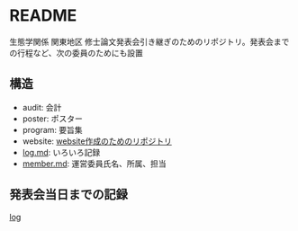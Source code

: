 README
======

生態学関係 関東地区 修士論文発表会引き継ぎのためのリポジトリ。発表会までの行程など、次の委員のためにも設置

## 構造

* audit: 会計
* poster: ポスター
* program: 要旨集
* website: [website作成のためのリポジトリ](esj-kantomaster.github.io)
* [log.md](log.md): いろいろ記録
* [member.md](member.md): 運営委員氏名、所属、担当


## 発表会当日までの記録

[log](log.md)
